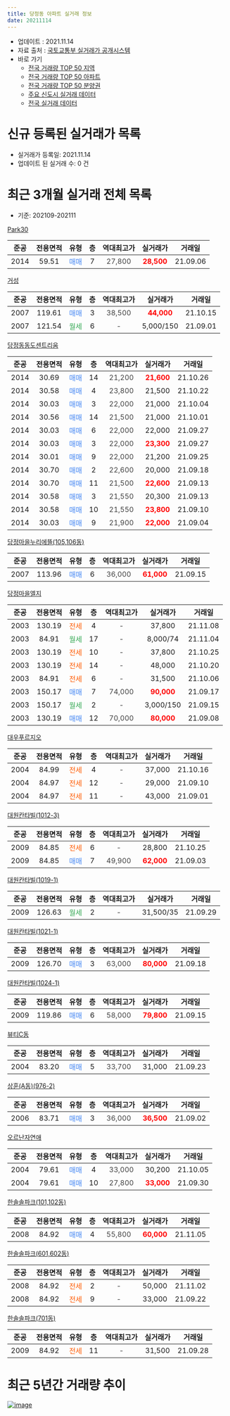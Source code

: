 ```yaml
---
title: 당정동 아파트 실거래 정보
date: 20211114
---
```


* 업데이트 : 2021.11.14
* 자료 출처 : [국토교통부 실거래가 공개시스템](http://rt.molit.go.kr)
* 바로 가기
    * [전국 거래량 TOP 50 지역](https://apt-info.github.io/apt-trade-info/tr)
    * [전국 거래량 TOP 50 아파트](https://apt-info.github.io/apt-trade-info/ta)
    * [전국 거래량 TOP 50 분양권](https://apt-info.github.io/apt-trade-info/tb)
    * [주요 신도시 실거래 데이터](https://apt-info.github.io/apt-trade-info/newtown)
    * [전국 실거래 데이터](https://apt-info.github.io/apt-trade-info/all)



<script async src="https://pagead2.googlesyndication.com/pagead/js/adsbygoogle.js"></script>
<!-- 기본광고 -->
<ins class="adsbygoogle"
     style="display:block"
     data-ad-client="ca-pub-1142216861245946"
     data-ad-slot="4805727019"
     data-ad-format="auto"
     data-full-width-responsive="true"></ins>
<script>
     (adsbygoogle = window.adsbygoogle || []).push({});
</script>


# 신규 등록된 실거래가 목록

* 실거래가 등록일: 2021.11.14
* 업데이트 된 실거래 수: 0 건




<script async src="https://pagead2.googlesyndication.com/pagead/js/adsbygoogle.js"></script>
<!-- 기본광고 -->
<ins class="adsbygoogle"
     style="display:block"
     data-ad-client="ca-pub-1142216861245946"
     data-ad-slot="4805727019"
     data-ad-format="auto"
     data-full-width-responsive="true"></ins>
<script>
     (adsbygoogle = window.adsbygoogle || []).push({});
</script>


# 최근 3개월 실거래 전체 목록
* 기준: 202109-202111


[Park30](https://search.naver.com/search.naver?query=Park30)

|준공|전용면적|유형|층|역대최고가|실거래가|거래일|
|:---:|:---:|:---:|:---:|:---:|:---:|:---:|
|2014|59.51|<span style="color:#4285F3">매매</span>|7|<span style="color:#444444">27,800</span>|<b><span style="color:#FF0000">28,500</span></b>|21.09.06|

[거성](https://search.naver.com/search.naver?query=%EA%B1%B0%EC%84%B1)

|준공|전용면적|유형|층|역대최고가|실거래가|거래일|
|:---:|:---:|:---:|:---:|:---:|:---:|:---:|
|2007|119.61|<span style="color:#4285F3">매매</span>|3|<span style="color:#444444">38,500</span>|<b><span style="color:#FF0000">44,000</span></b>|21.10.15|
|2007|121.54|<span style="color:#34A853">월세</span>|6|<span style="color:#444444">-</span>|5,000/150|21.09.01|

[당정동동도센트리움](https://search.naver.com/search.naver?query=%EB%8B%B9%EC%A0%95%EB%8F%99%EB%8F%99%EB%8F%84%EC%84%BC%ED%8A%B8%EB%A6%AC%EC%9B%80)

|준공|전용면적|유형|층|역대최고가|실거래가|거래일|
|:---:|:---:|:---:|:---:|:---:|:---:|:---:|
|2014|30.69|<span style="color:#4285F3">매매</span>|14|<span style="color:#444444">21,200</span>|<b><span style="color:#FF0000">21,600</span></b>|21.10.26|
|2014|30.58|<span style="color:#4285F3">매매</span>|4|<span style="color:#444444">23,800</span>|21,500|21.10.22|
|2014|30.03|<span style="color:#4285F3">매매</span>|3|<span style="color:#444444">22,000</span>|21,000|21.10.04|
|2014|30.56|<span style="color:#4285F3">매매</span>|14|<span style="color:#444444">21,500</span>|21,000|21.10.01|
|2014|30.03|<span style="color:#4285F3">매매</span>|6|<span style="color:#444444">22,000</span>|22,000|21.09.27|
|2014|30.03|<span style="color:#4285F3">매매</span>|3|<span style="color:#444444">22,000</span>|<b><span style="color:#FF0000">23,300</span></b>|21.09.27|
|2014|30.01|<span style="color:#4285F3">매매</span>|9|<span style="color:#444444">22,000</span>|21,200|21.09.25|
|2014|30.70|<span style="color:#4285F3">매매</span>|2|<span style="color:#444444">22,600</span>|20,000|21.09.18|
|2014|30.70|<span style="color:#4285F3">매매</span>|11|<span style="color:#444444">21,500</span>|<b><span style="color:#FF0000">22,600</span></b>|21.09.13|
|2014|30.58|<span style="color:#4285F3">매매</span>|3|<span style="color:#444444">21,550</span>|20,300|21.09.13|
|2014|30.58|<span style="color:#4285F3">매매</span>|10|<span style="color:#444444">21,550</span>|<b><span style="color:#FF0000">23,800</span></b>|21.09.10|
|2014|30.03|<span style="color:#4285F3">매매</span>|9|<span style="color:#444444">21,900</span>|<b><span style="color:#FF0000">22,000</span></b>|21.09.04|

[당정마을누리에뜰(105,106동)](https://search.naver.com/search.naver?query=%EB%8B%B9%EC%A0%95%EB%A7%88%EC%9D%84%EB%88%84%EB%A6%AC%EC%97%90%EB%9C%B0%28105%2C106%EB%8F%99%29)

|준공|전용면적|유형|층|역대최고가|실거래가|거래일|
|:---:|:---:|:---:|:---:|:---:|:---:|:---:|
|2007|113.96|<span style="color:#4285F3">매매</span>|6|<span style="color:#444444">36,000</span>|<b><span style="color:#FF0000">61,000</span></b>|21.09.15|

[당정마을엘지](https://search.naver.com/search.naver?query=%EB%8B%B9%EC%A0%95%EB%A7%88%EC%9D%84%EC%97%98%EC%A7%80)

|준공|전용면적|유형|층|역대최고가|실거래가|거래일|
|:---:|:---:|:---:|:---:|:---:|:---:|:---:|
|2003|130.19|<span style="color:#FF5A00">전세</span>|4|<span style="color:#444444">-</span>|37,800|21.11.08|
|2003|84.91|<span style="color:#34A853">월세</span>|17|<span style="color:#444444">-</span>|8,000/74|21.11.04|
|2003|130.19|<span style="color:#FF5A00">전세</span>|10|<span style="color:#444444">-</span>|37,800|21.10.25|
|2003|130.19|<span style="color:#FF5A00">전세</span>|14|<span style="color:#444444">-</span>|48,000|21.10.20|
|2003|84.91|<span style="color:#FF5A00">전세</span>|6|<span style="color:#444444">-</span>|31,500|21.10.06|
|2003|150.17|<span style="color:#4285F3">매매</span>|7|<span style="color:#444444">74,000</span>|<b><span style="color:#FF0000">90,000</span></b>|21.09.17|
|2003|150.17|<span style="color:#34A853">월세</span>|2|<span style="color:#444444">-</span>|3,000/150|21.09.15|
|2003|130.19|<span style="color:#4285F3">매매</span>|12|<span style="color:#444444">70,000</span>|<b><span style="color:#FF0000">80,000</span></b>|21.09.08|

[대우푸르지오](https://search.naver.com/search.naver?query=%EB%8C%80%EC%9A%B0%ED%91%B8%EB%A5%B4%EC%A7%80%EC%98%A4)

|준공|전용면적|유형|층|역대최고가|실거래가|거래일|
|:---:|:---:|:---:|:---:|:---:|:---:|:---:|
|2004|84.99|<span style="color:#FF5A00">전세</span>|4|<span style="color:#444444">-</span>|37,000|21.10.16|
|2004|84.97|<span style="color:#FF5A00">전세</span>|12|<span style="color:#444444">-</span>|29,000|21.09.10|
|2004|84.97|<span style="color:#FF5A00">전세</span>|11|<span style="color:#444444">-</span>|43,000|21.09.01|

[대원칸타빌(1012-3)](https://search.naver.com/search.naver?query=%EB%8C%80%EC%9B%90%EC%B9%B8%ED%83%80%EB%B9%8C%281012-3%29)

|준공|전용면적|유형|층|역대최고가|실거래가|거래일|
|:---:|:---:|:---:|:---:|:---:|:---:|:---:|
|2009|84.85|<span style="color:#FF5A00">전세</span>|6|<span style="color:#444444">-</span>|28,800|21.10.25|
|2009|84.85|<span style="color:#4285F3">매매</span>|7|<span style="color:#444444">49,900</span>|<b><span style="color:#FF0000">62,000</span></b>|21.09.03|

[대원칸타빌(1019-1)](https://search.naver.com/search.naver?query=%EB%8C%80%EC%9B%90%EC%B9%B8%ED%83%80%EB%B9%8C%281019-1%29)

|준공|전용면적|유형|층|역대최고가|실거래가|거래일|
|:---:|:---:|:---:|:---:|:---:|:---:|:---:|
|2009|126.63|<span style="color:#34A853">월세</span>|2|<span style="color:#444444">-</span>|31,500/35|21.09.29|

[대원칸타빌(1021-1)](https://search.naver.com/search.naver?query=%EB%8C%80%EC%9B%90%EC%B9%B8%ED%83%80%EB%B9%8C%281021-1%29)

|준공|전용면적|유형|층|역대최고가|실거래가|거래일|
|:---:|:---:|:---:|:---:|:---:|:---:|:---:|
|2009|126.70|<span style="color:#4285F3">매매</span>|3|<span style="color:#444444">63,000</span>|<b><span style="color:#FF0000">80,000</span></b>|21.09.18|

[대원칸타빌(1024-1)](https://search.naver.com/search.naver?query=%EB%8C%80%EC%9B%90%EC%B9%B8%ED%83%80%EB%B9%8C%281024-1%29)

|준공|전용면적|유형|층|역대최고가|실거래가|거래일|
|:---:|:---:|:---:|:---:|:---:|:---:|:---:|
|2009|119.86|<span style="color:#4285F3">매매</span>|6|<span style="color:#444444">58,000</span>|<b><span style="color:#FF0000">79,800</span></b>|21.09.15|

[뷰티C동](https://search.naver.com/search.naver?query=%EB%B7%B0%ED%8B%B0C%EB%8F%99)

|준공|전용면적|유형|층|역대최고가|실거래가|거래일|
|:---:|:---:|:---:|:---:|:---:|:---:|:---:|
|2004|83.20|<span style="color:#4285F3">매매</span>|5|<span style="color:#444444">33,700</span>|31,000|21.09.23|

[상훈(A동)(976-2)](https://search.naver.com/search.naver?query=%EC%83%81%ED%9B%88%28A%EB%8F%99%29%28976-2%29)

|준공|전용면적|유형|층|역대최고가|실거래가|거래일|
|:---:|:---:|:---:|:---:|:---:|:---:|:---:|
|2006|83.71|<span style="color:#4285F3">매매</span>|3|<span style="color:#444444">36,000</span>|<b><span style="color:#FF0000">36,500</span></b>|21.09.02|

[오르난자연애](https://search.naver.com/search.naver?query=%EC%98%A4%EB%A5%B4%EB%82%9C%EC%9E%90%EC%97%B0%EC%95%A0)

|준공|전용면적|유형|층|역대최고가|실거래가|거래일|
|:---:|:---:|:---:|:---:|:---:|:---:|:---:|
|2004|79.61|<span style="color:#4285F3">매매</span>|4|<span style="color:#444444">33,000</span>|30,200|21.10.05|
|2004|79.61|<span style="color:#4285F3">매매</span>|10|<span style="color:#444444">27,800</span>|<b><span style="color:#FF0000">33,000</span></b>|21.09.30|

[한솔솔파크(101,102동)](https://search.naver.com/search.naver?query=%ED%95%9C%EC%86%94%EC%86%94%ED%8C%8C%ED%81%AC%28101%2C102%EB%8F%99%29)

|준공|전용면적|유형|층|역대최고가|실거래가|거래일|
|:---:|:---:|:---:|:---:|:---:|:---:|:---:|
|2008|84.92|<span style="color:#4285F3">매매</span>|4|<span style="color:#444444">55,800</span>|<b><span style="color:#FF0000">60,000</span></b>|21.11.05|

[한솔솔파크(601,602동)](https://search.naver.com/search.naver?query=%ED%95%9C%EC%86%94%EC%86%94%ED%8C%8C%ED%81%AC%28601%2C602%EB%8F%99%29)

|준공|전용면적|유형|층|역대최고가|실거래가|거래일|
|:---:|:---:|:---:|:---:|:---:|:---:|:---:|
|2008|84.92|<span style="color:#FF5A00">전세</span>|2|<span style="color:#444444">-</span>|50,000|21.11.02|
|2008|84.92|<span style="color:#FF5A00">전세</span>|9|<span style="color:#444444">-</span>|33,000|21.09.22|

[한솔솔파크(701동)](https://search.naver.com/search.naver?query=%ED%95%9C%EC%86%94%EC%86%94%ED%8C%8C%ED%81%AC%28701%EB%8F%99%29)

|준공|전용면적|유형|층|역대최고가|실거래가|거래일|
|:---:|:---:|:---:|:---:|:---:|:---:|:---:|
|2009|84.92|<span style="color:#FF5A00">전세</span>|11|<span style="color:#444444">-</span>|31,500|21.09.28|



<script async src="https://pagead2.googlesyndication.com/pagead/js/adsbygoogle.js"></script>
<!-- 기본광고 -->
<ins class="adsbygoogle"
     style="display:block"
     data-ad-client="ca-pub-1142216861245946"
     data-ad-slot="4805727019"
     data-ad-format="auto"
     data-full-width-responsive="true"></ins>
<script>
     (adsbygoogle = window.adsbygoogle || []).push({});
</script>


# 최근 5년간 거래량 추이


<div style="width:100%;">
    <canvas id="deal_progress" height="200"></canvas>
</div>

<script>
new Chart(document.getElementById("deal_progress"), {
    type: 'line',
    data: {
        labels: ['16.01','16.02','16.03','16.04','16.05','16.06','16.07','16.08','16.09','16.10','16.11','16.12','17.01','17.02','17.03','17.04','17.05','17.06','17.07','17.08','17.09','17.10','17.11','17.12','18.01','18.02','18.03','18.04','18.05','18.06','18.07','18.08','18.09','18.10','18.11','18.12','19.01','19.02','19.03','19.04','19.05','19.06','19.07','19.08','19.09','19.10','19.11','19.12','20.01','20.02','20.03','20.04','20.05','20.06','20.07','20.08','20.09','20.10','20.11','20.12','21.01','21.02','21.03','21.04','21.05','21.06','21.07','21.08','21.09','21.10','21.11'],
        datasets: [{
            label: '매매/분양권',
            data: [19,15,26,29,30,25,34,26,38,30,18,6,8,15,12,15,21,23,32,30,28,20,28,14,16,17,23,7,9,15,12,31,47,16,10,12,7,2,10,7,9,10,11,11,13,19,21,29,29,97,72,29,28,58,59,18,13,21,17,24,27,39,24,25,22,22,29,21,18,6,1],
            borderColor: "rgba(66, 133, 243, 1)",
            backgroundColor: "rgba(66, 133, 243, 0.05)",
            borderWidth: 1,
            pointRadius: 0,
            fill: false,
            lineTension: 0
        },{
            label: '전/월세',
            data: [16,16,25,16,22,20,16,15,16,25,21,18,10,24,19,18,14,14,17,15,17,12,19,21,21,21,28,10,17,10,12,19,19,24,17,19,15,16,16,18,13,15,18,14,17,14,16,13,22,23,37,14,21,19,27,10,11,12,13,14,16,14,17,19,14,10,7,9,7,5,3],
            borderColor: "rgba(255, 90, 0, 1)",
            backgroundColor: "rgba(255, 90, 0, 0.05)",
            borderWidth: 1,
            pointRadius: 0,
            fill: false,
            lineTension: 0
        },{
            label: '합계',
            data: [35,31,51,45,52,45,50,41,54,55,39,24,18,39,31,33,35,37,49,45,45,32,47,35,37,38,51,17,26,25,24,50,66,40,27,31,22,18,26,25,22,25,29,25,30,33,37,42,51,120,109,43,49,77,86,28,24,33,30,38,43,53,41,44,36,32,36,30,25,11,4],
            borderColor: "rgba(0, 0, 0, 1)",
            backgroundColor: "rgba(0, 0, 0, 0.03)",
            borderWidth: 0.1,
            pointRadius: 0,
            fill: true,
            lineTension: 0
        }
        ]
    },
    options: {
        responsive: true,
        title: {
            display: false
        },
        tooltips: {
            mode: 'index',
            intersect: false
        },
        hover: {
            mode: 'nearest',
            intersect: true
        },
        scales: {
            xAxes: [{
                display: true,
                scaleLabel: {
                    display: true,
                    labelString: '년/월'
                }
            }],
            yAxes: [{
                display: true,
                ticks: {
                    suggestedMin: 0,
                },
                scaleLabel: {
                    display: true,
                    labelString: '실거래 수'
                }
            }]
        }
    }
});

</script>


[![image](https://apt-info.github.io/images/2020-01-03-apt-trade-info/1024x500.png)](https://play.google.com/store/apps/details?id=com.aptinfo.apttradeinfo)

